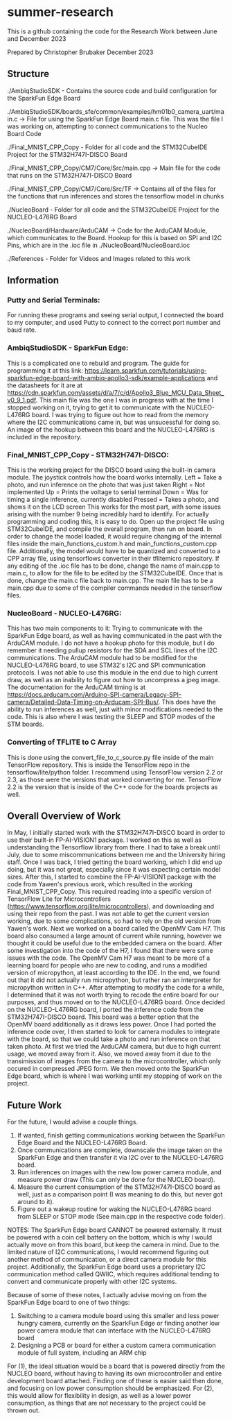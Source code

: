 # summer-research

This is a github containing the code for the Research Work between June and December 2023

Prepared by Christopher Brubaker December 2023

## Structure
./AmbiqStudioSDK - Contains the source code and build configuration for the SparkFun Edge Board

./AmbiqStudioSDK/boards_sfe/common/examples/hm01b0_camera_uart/main.c -> File for using the SparkFun Edge Board main.c file. This was the file I was working on, attempting to connect communications to the Nucleo Board Code

./Final_MNIST_CPP_Copy - Folder for all code and the STM32CubeIDE Project for the STM32H747I-DISCO Board

./Final_MNIST_CPP_Copy/CM7/Core/Src/main.cpp -> Main file for the code that runs on the STM32H747I-DISCO Board

./Final_MNIST_CPP_Copy/CM7/Core/Src/TF -> Contains all of the files for the functions that run inferences and stores the tensorflow model in chunks

./NucleoBoard - Folder for all code and the STM32CubeIDE Project for the NUCLEO-L476RG Board

./NucleoBoard/Hardware/ArduCAM -> Code for the ArduCAM Module, which communicates to the Board. Hookup for this is based on SPI and I2C Pins, which are in the .ioc file in ./NucleoBoard/NucleoBoard.ioc

./References - Folder for Videos and Images related to this work

## Information
### Putty and Serial Terminals:
For running these programs and seeing serial output, I connected the board to my computer, and used Putty to connect to the correct port number and baud rate.

### AmbiqStudioSDK - SparkFun Edge:
This is a complicated one to rebuild and program.
The guide for programming it at this link: https://learn.sparkfun.com/tutorials/using-sparkfun-edge-board-with-ambiq-apollo3-sdk/example-applications and the datasheets for it are at https://cdn.sparkfun.com/assets/d/a/7/c/d/Apollo3_Blue_MCU_Data_Sheet_v0_9_1.pdf.
This main file was the one I was in progress with at the time I stopped working on it, trying to get it to communicate with the NUCLEO-L476RG board.
I was trying to figure out how to read from the memory where the I2C communications came in, but was unsucessful for doing so.
An image of the hookup between this board and the NUCLEO-L476RG is included in the repository.

### Final_MNIST_CPP_Copy - STM32H747I-DISCO:
This is the working project for the DISCO board using the built-in camera module.
The joystick controls how the board works internally.
Left    = Take a photo, and run inference on the photo that was just taken
Right   = Not implemented
Up      = Prints the voltage to serial terminal
Down    = Was for timing a single inference, currently disabled
Pressed = Takes a photo, and shows it on the LCD screen
This works for the most part, with some issues arising with the number 9 being incredibly hard to identify.
For actually programming and coding this, it is easy to do.
Open up the project file using STM32CubeIDE, and compile the overall program, then run on board.
In order to change the model loaded, it would require changing of the internal files inside the main_functions_custom.h and main_functions_custom.cpp file.
Additionally, the model would have to be quantized and converted to a CPP array file, using tensorflows converter in their tflitemicro repository.
If any editing of the .ioc file has to be done, change the name of main.cpp to main.c, to allow for the file to be edited by the STM32CubeIDE.
Once that is done, change the main.c file back to main.cpp.
The main file has to be a main.cpp due to some of the compiler commands needed in the tensorflow files.

### NucleoBoard - NUCLEO-L476RG:
This has two main components to it: Trying to communicate with the SparkFun Edge board, as well as having communicated in the past with the ArduCAM module.
I do not have a hookup photo for this module, but I do remember it needing pullup resistors for the SDA and SCL lines of the I2C communications.
The ArduCAM module had to be modified for the NUCLEO-L476RG board, to use STM32's I2C and SPI communication protocols.
I was not able to use this module in the end due to high current draw, as well as an inability to figure out how to uncompress a jpeg image.
The documentation for the ArduCAM timing is at https://docs.arducam.com/Arduino-SPI-camera/Legacy-SPI-camera/Detailed-Data-Timing-on-Arducam-SPI-Bus/.
This does have the ability to run inferences as well, just with minor modifications needed to the code.
This is also where I was testing the SLEEP and STOP modes of the STM boards.

### Converting of TFLITE to C Array
This is done using the convert_file_to_c_source.py file inside of the main TensorFlow repository.
This is inside the TensorFlow repo in the tensorflow/lite/python folder.
I recommend using TensorFlow version 2.2 or 2.3, as those were the versions that worked converting for me.
TensorFlow 2.2 is the version that is inside of the C++ code for the boards projects as well.

## Overall Overview of Work
In May, I initially started work with the STM32H747I-DISCO board in order to use their built-in FP-AI-VISION1 package.
I worked on this as well as understanding the Tensorflow library from there.
I had to take a break until July, due to some miscommunications between me and the University hiring staff.
Once I was back, I tried getting the board working, which I did end up doing, but it was not great, especially since it was expecting certain model sizes.
After this, I started to combine the FP-AI-VISION1 package with the code from Yawen's previous work, which resulted in the working Final_MNIST_CPP_Copy.
This required reading into a specific version of TensorFlow Lite for Microcontrollers (https://www.tensorflow.org/lite/microcontrollers), and downloading and using their repo from the past.
I was not able to get the current version working, due to some complications, so had to rely on the old version from Yawen's work.
Next we worked on a board called the OpenMV Cam H7.
This board also consumed a large amount of current while running, however we thought it could be useful due to the embedded camera on the board.
After some investigation into the code of the H7, I found that there were some issues with the code.
The OpenMV Cam H7 was meant to be more of a learning board for people who are new to coding, and runs a modified version of micropython, at least according to the IDE.
In the end, we found out that it did not actually run micropython, but rather ran an interpreter for micropython written in C++.
After attempting to modify the code for a while, I determined that it was not worth trying to recode the entire board for our purposes, and thus moved on to the NUCLEO-L476RG board.
Once decided on the NUCLEO-L476RG board, I ported the inference code from the STM32H747I-DISCO board.
This board was a better option that the OpenMV board additionally as it draws less power.
Once I had ported the inference code over, I then started to look for camera modules to integrate with the board, so that we could take a photo and run inference on that taken photo.
At first we tried the ArduCAM camera, but due to high current usage, we moved away from it.
Also, we moved away from it due to the transimission of images from the camera to the microcontroller, which only occured in compressed JPEG form.
We then moved onto the SparkFun Edge board, which is where I was working until my stopping of work on the project.

## Future Work
For the future, I would advise a couple things.
1) If wanted, finish getting communications working between the SparkFun Edge Board and the NUCLEO-L476RG Board.
2) Once communications are complete, downscale the image taken on the SparkFun Edge and then transfer it via I2C over to the NUCLEO-L476RG board.
3) Run inferences on images with the new low power camera module, and measure power draw (This can only be done for the NUCLEO board).
4) Measure the current consumption of the STM32H747I-DISCO board as well, just as a comparison point (I was meaning to do this, but never got around to it).
5) Figure out a wakeup routine for waking the NUCLEO-L476RG board from SLEEP or STOP mode (See main.cpp in the respective code folder).

NOTES:
The SparkFun Edge board CANNOT be powered externally.
It must be powered with a coin cell battery on the bottom, which is why I would actually move on from this board, but keep the camera in mind.
Due to the limited nature of I2C communications, I would recommend figuring out another method of communication, or a direct camera module for this project.
Additionally, the SparkFun Edge board uses a proprietary I2C communication method called QWIIC, which requires additional tending to convert and communicate properly with other I2C systems.

Because of some of these notes, I actually advise moving on from the SparkFun Edge board to one of two things:
1) Switching to a camera module board using this smaller and less power hungry camera, currently on the SparkFun Edge or finding another low power camera module that can interface with the NUCLEO-L476RG board
3) Designing a PCB or board for either a custom camera communication module of full system, including an ARM chip

For (1), the ideal situation would be a board that is powered directly from the NUCLEO board, without having to having its own microcontroller and entire development board attached.
Finding one of these is easier said then done, and focusing on low power consumption should be emphasized.
For (2), this would allow for flexibility in design, as well as a lower power consumption, as things that are not necessary to the project could be thrown out.
